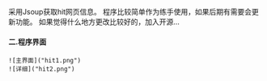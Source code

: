 采用Jsoup获取hit网页信息。
程序比较简单作为练手使用，如果后期有需要会更新功能。
如果觉得什么地方更改比较好的，加入开源...

#### 二.程序界面
    ![主界面]("hit1.png")
    ![详细]("hit2.png")
